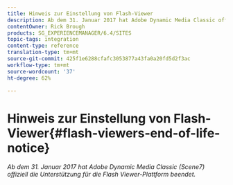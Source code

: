 ```yaml
---
title: Hinweis zur Einstellung von Flash-Viewer
description: Ab dem 31. Januar 2017 hat Adobe Dynamic Media Classic offiziell die Unterstützung für die Flash-Viewer-Plattform eingestellt.
contentOwner: Rick Brough
products: SG_EXPERIENCEMANAGER/6.4/SITES
topic-tags: integration
content-type: reference
translation-type: tm+mt
source-git-commit: 425f1e6288cfafc3053877a43fa0a20fd5d2f3ac
workflow-type: tm+mt
source-wordcount: '37'
ht-degree: 62%

---
```



# Hinweis zur Einstellung von Flash-Viewer{#flash-viewers-end-of-life-notice}

*Ab dem 31. Januar 2017 hat Adobe Dynamic Media Classic (Scene7) offiziell die Unterstützung für die Flash Viewer-Plattform beendet.*

<!-- *For more information about this important change, see the following FAQ website:*

[https://docs.adobe.com/content/docs/en/aem/6-1/administer/integration/marketing-cloud/scene7/flash-eol.html](https://docs.adobe.com/content/docs/en/aem/6-1/administer/integration/marketing-cloud/scene7/flash-eol.html). -->
